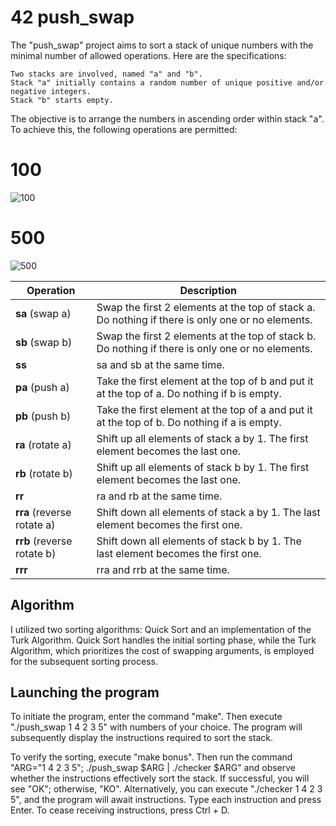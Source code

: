 # 42 push_swap
The "push_swap" project aims to sort a stack of unique numbers with the minimal number of allowed operations. Here are the specifications:

    Two stacks are involved, named "a" and "b".
    Stack "a" initially contains a random number of unique positive and/or negative integers.
    Stack "b" starts empty.
The objective is to arrange the numbers in ascending order within stack "a". To achieve this, the following operations are permitted:

# 100
![100](https://github.com/MariPeretiatko/push_swap/assets/83024504/59a088d1-54f4-429d-84de-77916a90f566)

# 500
![500](https://github.com/MariPeretiatko/push_swap/assets/83024504/c5cae7c7-a368-4a85-92af-78cf3b029e31)

| Operation | Description |
| --------- | ----------- |
| **sa** (swap a) | Swap the first 2 elements at the top of stack a.  Do nothing if there is only one or no elements. |
| **sb** (swap b) | Swap the first 2 elements at the top of stack b. Do nothing if there is only one or no elements. |
| **ss** | sa and sb at the same time. |
| **pa** (push a) | Take the first element at the top of b and put it at the top of a. Do nothing if b is empty. |
| **pb** (push b) | Take the first element at the top of a and put it at the top of b. Do nothing if a is empty. |
| **ra** (rotate a) | Shift up all elements of stack a by 1. The first element becomes the last one. |
| **rb** (rotate b) | Shift up all elements of stack b by 1. The first element becomes the last one. |
| **rr** | ra and rb at the same time. |
| **rra** (reverse rotate a) | Shift down all elements of stack a by 1. The last element becomes the first one. |
| **rrb** (reverse rotate b) | Shift down all elements of stack b by 1. The last element becomes the first one. |
| **rrr** | rra and rrb at the same time. |

## Algorithm
I utilized two sorting algorithms: Quick Sort and an implementation of the Turk Algorithm. Quick Sort handles the initial sorting phase, while the Turk Algorithm, which prioritizes the cost of swapping arguments, is employed for the subsequent sorting process.


## Launching the program

To initiate the program, enter the command "make". Then execute "./push_swap 1 4 2 3 5" with numbers of your choice. The program will subsequently display the instructions required to sort the stack.

To verify the sorting, execute "make bonus". Then run the command "ARG="1 4 2 3 5"; ./push_swap $ARG | ./checker $ARG" and observe whether the instructions effectively sort the stack. If successful, you will see "OK"; otherwise, "KO". Alternatively, you can execute "./checker 1 4 2 3 5", and the program will await instructions. Type each instruction and press Enter. To cease receiving instructions, press Ctrl + D.
